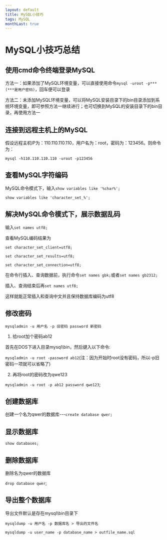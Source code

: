 ```yaml
---
layout: default
title: MySQL小技巧
tags: MySQL
monthLast: true
---
```


# MySQL小技巧总结

## 使用cmd命令终端登录MySQL

方法一：如果添加了MySQL环境变量，可以直接使用命令`mysql -uroot -p***(***是用户密码)`，回车便可以登录

方法二：未添加MySQL环境变量，可以将MySQL安装目录下的bin目录添加到系统环境变量，即可参照方法一继续进行；也可切换到MySQL的安装目录下的bin目录，再使用方法一

## 连接到远程主机上的MySQL

假设远程主机IP为：110.110.110.110，用户名为：root，密码为：123456。则命令为：

`mysql -h110.110.110.110 -uroot -p123456`

## 查看MySQL字符编码

MySQL命令模式下，输入`show variables like '%char%';`

`show variables like 'character_set_%';`

## 解决MySQL命令模式下，展示数据乱码

输入`set names utf8;`

查看MySQL编码结果为

~~~
set character_set_client=utf8;

set character_set_results=utf8;

set character_set_connection=utf8;
~~~

在命令行插入、查询数据前，执行命令`set names gbk;`或者`set names gb2312;`

插入、查询结束后再`set names utf8;`

这样就能正常插入和查询中文并且保持数据库编码为utf8

## 修改密码

`mysqladmin -u 用户名 -p 旧密码 password 新密码`

1. 给root加个密码ab12

首先在DOS下进入目录mysql\bin，然后键入以下命令:

`mysqladmin -u root -password ab12`(注：因为开始时root没有密码，所以-p旧密码一项就可以省略了)

2. 再将root的密码改为qwe123

`mysqladmin -u root -p ab12 password qwe123`;

## 创建数据库

创建一个名为qwer的数据库---`create database qwer;`

## 显示数据库

`show databases;`

## 删除数据库

删除名为qwer的数据库

`drop database qwer`;

## 导出整个数据库

导出文件默认是存在mysql\bin目录下

`mysqldump -u 用户名 -p 数据库名 > 导出的文件名`

`mysqldump -u user_name -p database_name > outfile_name.sql`
